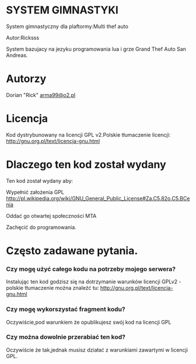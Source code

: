 SYSTEM GIMNASTYKI
================

System gimnastyczny dla plaftormy:Multi thef auto

Autor:Ricksss

System bazujacy na jezyku programowania lua i grze Grand Thef Auto San Andreas.

Autorzy
================
Dorian "Rick" arma99@o2.pl


Licencja
================
Kod dystrybunowany na licencji GPL v2.Polskie tłumaczenie licencji: http://gnu.org.pl/text/licencja-gnu.html

Dlaczego ten kod został wydany
================
Ten kod został wydany aby:

Wypełnić założenia GPL http://pl.wikipedia.org/wiki/GNU_General_Public_License#Za.C5.82o.C5.BCenia

Oddać go otwartej społeczności MTA

Zachęcić do programowania.

Często zadawane pytania.
================
### Czy mogę użyć całego kodu na potrzeby mojego serwera?

Instalując ten kod godzisz się na dotrzymanie warunków licencji GPLv2 - polskie tłumaczenie można znaleźć tu: http://gnu.org.pl/text/licencja-gnu.html

### Czy mogę wykorszystać fragment kodu?

Oczywiście,pod warunkiem że opublikujesz swój kod na licencji GPL

### Czy można dowolnie przerabiać ten kod?

Oczywiście że tak,jednak musisz działać z warunkiami zawartymi w licencji GPL.



